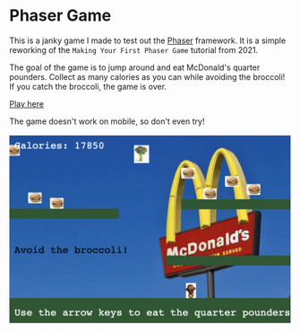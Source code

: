 # Phaser Game

This is a janky game I made to test out the [Phaser](https://phaser.io/) framework. It is a simple reworking of the `Making Your First Phaser Game` tutorial from 2021. 

The goal of the game is to jump around and eat McDonald's quarter pounders. Collect as many calories as you can while avoiding the broccoli! If you catch the broccoli, the game is over. 

[Play here](https://rhondakremer.github.io/phaser-test/)

The game doesn't work on mobile, so don't even try!

![Game preview](./assets/game-preview.png)
